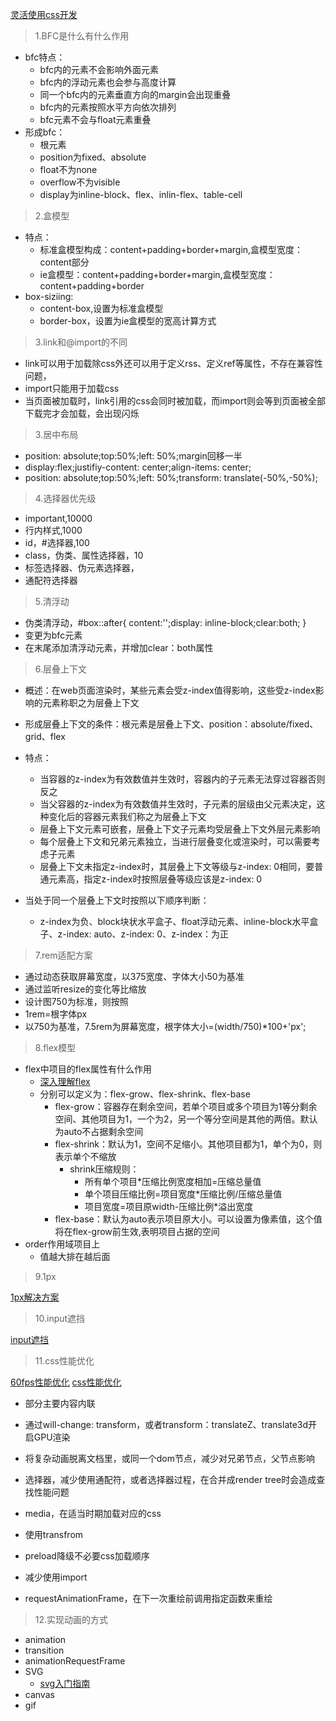[灵活使用css开发](https://juejin.im/post/5d4d0ec651882549594e7293#heading-0)

> 1.BFC是什么有什么作用

* bfc特点：
    * bfc内的元素不会影响外面元素
    * bfc内的浮动元素也会参与高度计算
    * 同一个bfc内的元素垂直方向的margin会出现重叠
    * bfc内的元素按照水平方向依次排列
    * bfc元素不会与float元素重叠
* 形成bfc：
    * 根元素
    * position为fixed、absolute
    * float不为none
    * overflow不为visible
    * display为inline-block、flex、inlin-flex、table-cell


> 2.盒模型

* 特点：
    * 标准盒模型构成：content+padding+border+margin,盒模型宽度：content部分
    * ie盒模型：content+padding+border+margin,盒模型宽度：content+padding+border
* box-siziing:
    * content-box,设置为标准盒模型
    * border-box，设置为ie盒模型的宽高计算方式

> 3.link和@import的不同

* link可以用于加载除css外还可以用于定义rss、定义ref等属性，不存在兼容性问题，
* import只能用于加载css
* 当页面被加载时，link引用的css会同时被加载，而import则会等到页面被全部下载完才会加载，会出现闪烁


> 3.居中布局

* position: absolute;top:50%;left: 50%;margin回移一半
* display:flex;justifiy-content: center;align-items: center;
* position: absolute;top:50%;left: 50%;transform: translate(-50%,-50%);


> 4.选择器优先级

* important,10000
* 行内样式,1000
* id，#选择器,100
* class，伪类、属性选择器，10
* 标签选择器、伪元素选择器，
* 通配符选择器


> 5.清浮动

* 伪类清浮动，#box::after{ content:'';display: inline-block;clear:both; }
* 变更为bfc元素
* 在末尾添加清浮动元素，并增加clear：both属性

> 6.层叠上下文

* 概述：在web页面渲染时，某些元素会受z-index值得影响，这些受z-index影响的元素称职之为层叠上下文
* 形成层叠上下文的条件：根元素是层叠上下文、position：absolute/fixed、grid、flex
* 特点：
    * 当容器的z-index为有效数值并生效时，容器内的子元素无法穿过容器否则反之
    * 当父容器的z-index为有效数值并生效时，子元素的层级由父元素决定，这种变化后的容器元素我们称之为层叠上下文
    * 层叠上下文元素可嵌套，层叠上下文子元素均受层叠上下文外层元素影响
    * 每个层叠上下文和兄弟元素独立，当进行层叠变化或渲染时，可以需要考虑子元素
    * 层叠上下文未指定z-index时，其层叠上下文等级与z-index: 0相同，要普通元素高，指定z-index时按照层叠等级应该是z-index: 0

* 当处于同一个层叠上下文时按照以下顺序判断：
    * z-index为负、block块状水平盒子、float浮动元素、inline-block水平盒子、z-index: auto、z-index: 0、z-index：为正


> 7.rem适配方案

* 通过动态获取屏幕宽度，以375宽度、字体大小50为基准
* 通过监听resize的变化等比缩放
* 设计图750为标准，则按照
* 1rem=根字体px
* 以750为基准，7.5rem为屏幕宽度，根字体大小=(width/750)*100+'px';


> 8.flex模型

* flex中项目的flex属性有什么作用
    * [深入理解flex](https://juejin.im/post/5dedb28ef265da33b12e98cd)
    * 分别可以定义为：flex-grow、flex-shrink、flex-base
        * flex-grow：容器存在剩余空间，若单个项目或多个项目为1等分剩余空间、其他项目为1，一个为2，另一个等分空间是其他的两倍。默认为auto不占据剩余空间
        * flex-shrink：默认为1，空间不足缩小。其他项目都为1，单个为0，则表示单个不缩放
            * shrink压缩规则：
                * 所有单个项目*压缩比例宽度相加=压缩总量值
                * 单个项目压缩比例=项目宽度*压缩比例/压缩总量值
                * 项目宽度=项目原width-压缩比例*溢出宽度
        * flex-base：默认为auto表示项目原大小。可以设置为像素值，这个值将在flex-grow前生效,表明项目占据的空间
* order作用域项目上
    * 值越大排在越后面
        
        
> 9.1px

[1px解决方案](https://www.jianshu.com/p/7e63f5a32636)

> 10.input遮挡

[input遮挡](https://juejin.im/post/5b0401b2f265da0b71569ca0)


> 11.css性能优化

[60fps性能优化](https://www.zcfy.cc/article/smooth-as-butter-achieving-60-fps-animations-with-css3-1054.html)
[css性能优化](https://juejin.im/post/5b6133a351882519d346853f)

* 部分主要内容内联
* 通过will-change: transform，或者transform：translateZ、translate3d开启GPU渲染
* 将复杂动画脱离文档里，或同一个dom节点，减少对兄弟节点，父节点影响
* 选择器，减少使用通配符，或者选择器过程，在合并成render tree时会造成查找性能问题
* media，在适当时期加载对应的css
* 使用transfrom
* preload降级不必要css加载顺序
* 减少使用import

* requestAnimationFrame，在下一次重绘前调用指定函数来重绘

> 12.实现动画的方式

* animation
* transition
* animationRequestFrame
* SVG
    * [svg入门指南](https://juejin.im/post/5acd7c316fb9a028c813348d)
* canvas
* gif




